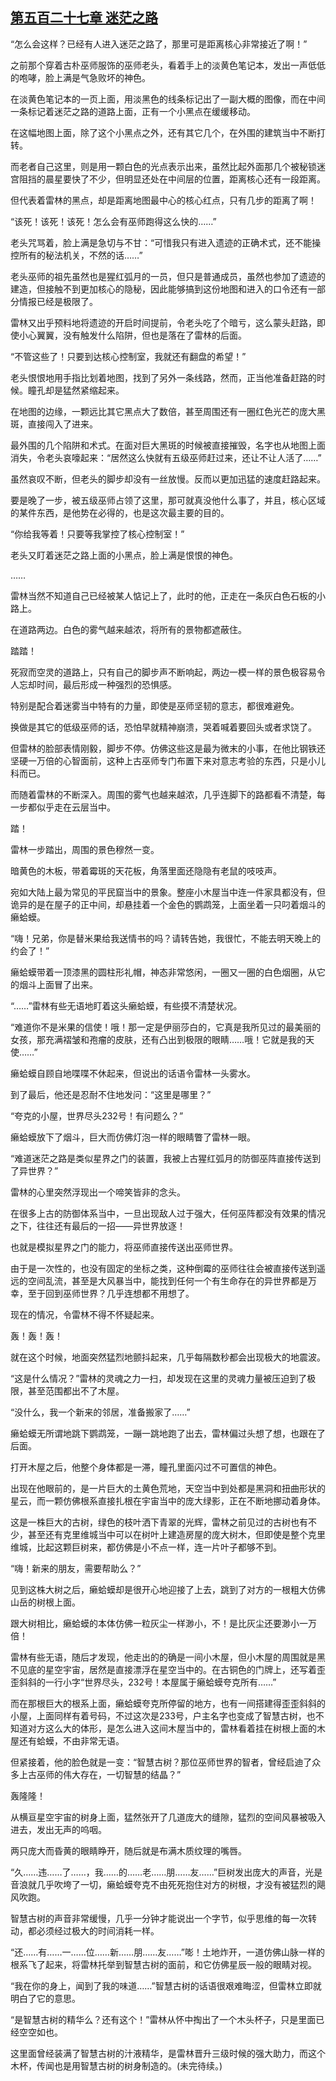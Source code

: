 ## [第五百二十七章 迷茫之路](https://www.xxbiquge.com/11_11222/8942423.html)


  “怎么会这样？已经有人进入迷茫之路了，那里可是距离核心非常接近了啊！”

  之前那个穿着古朴巫师服饰的巫师老头，看着手上的淡黄色笔记本，发出一声低低的咆哮，脸上满是气急败坏的神色。

  在淡黄色笔记本的一页上面，用淡黑色的线条标记出了一副大概的图像，而在中间一条标记着迷茫之路的道路上面，正有一个小黑点在缓缓移动。

  在这幅地图上面，除了这个小黑点之外，还有其它几个，在外围的建筑当中不断打转。

  而老者自己这里，则是用一颗白色的光点表示出来，虽然比起外面那几个被秘锁迷宫阻挡的晨星要快了不少，但明显还处在中间层的位置，距离核心还有一段距离。

  但代表着雷林的黑点，却是距离地图最中心的核心红点，只有几步的距离了啊！

  “该死！该死！该死！怎么会有巫师跑得这么快的……”

  老头咒骂着，脸上满是急切与不甘：“可惜我只有进入遗迹的正确术式，还不能操控所有的秘法机关，不然的话……”

  老头巫师的祖先虽然也是猩红弧月的一员，但只是普通成员，虽然也参加了遗迹的建造，但接触不到更加核心的隐秘，因此能够搞到这份地图和进入的口令还有一部分情报已经是极限了。

  雷林又出乎预料地将遗迹的开启时间提前，令老头吃了个暗亏，这么蒙头赶路，即使小心翼翼，没有触发什么陷阱，但也是落在了雷林的后面。

  “不管这些了！只要到达核心控制室，我就还有翻盘的希望！”

  老头恨恨地用手指比划着地图，找到了另外一条线路，然而，正当他准备赶路的时候。瞳孔却是猛然紧缩起来。

  在地图的边缘，一颗远比其它黑点大了数倍，甚至周围还有一圈红色光芒的庞大黑斑，直接闯入了进来。

  最外围的几个陷阱和术式。在面对巨大黑斑的时候被直接摧毁，名字也从地图上面消失，令老头哀嚎起来：“居然这么快就有五级巫师赶过来，还让不让人活了……”

  虽然哀叹不断，但老头的脚步却没有一丝放慢。反而以更加迅猛的速度赶路起来。

  要是晚了一步，被五级巫师占领了这里，那可就真没他什么事了，并且，核心区域的某件东西，是他势在必得的，也是这次最主要的目的。

  “你给我等着！只要等我掌控了核心控制室！”

  老头又盯着迷茫之路上面的小黑点，脸上满是恨恨的神色。

  ……

  雷林当然不知道自己已经被某人惦记上了，此时的他，正走在一条灰白色石板的小路上。

  在道路两边。白色的雾气越来越浓，将所有的景物都遮蔽住。

  踏踏！

  死寂而空灵的道路上，只有自己的脚步声不断响起，两边一模一样的景色极容易令人忘却时间，最后形成一种强烈的恐惧感。

  特别是配合着迷雾当中特有的力量，即使是巫师坚韧的意志，都很难避免。

  换做是其它的低级巫师的话，恐怕早就精神崩溃，哭着喊着要回头或者求饶了。

  但雷林的脸部表情刚毅，脚步不停。仿佛这些这是最为微末的小事，在他比钢铁还坚硬一万倍的心智面前，这种上古巫师专门布置下来对意志考验的东西，只是小儿科而已。

  而随着雷林的不断深入。周围的雾气也越来越浓，几乎连脚下的路都看不清楚，每一步都似乎走在云层当中。

  踏！

  雷林一步踏出，周围的景色穆然一变。

  暗黄色的木板，带着霉斑的天花板，角落里面还隐隐有老鼠的吱吱声。

  宛如大陆上最为常见的平民窟当中的景象。整座小木屋当中连一件家具都没有，但诡异的是在屋子的正中间，却悬挂着一个金色的鹦鹉笼，上面坐着一只叼着烟斗的癞蛤蟆。

  “嗨！兄弟，你是替米果给我送情书的吗？请转告她，我很忙，不能去明天晚上的约会了！”

  癞蛤蟆带着一顶漆黑的圆柱形礼帽，神态非常悠闲，一圈又一圈的白色烟圈，从它的烟斗上面冒了出来。

  “……”雷林有些无语地盯着这头癞蛤蟆，有些摸不清楚状况。

  “难道你不是米果的信使！哦！那一定是伊丽莎白的，它真是我所见过的最美丽的女孩，那充满褶皱和孢瘤的皮肤，还有凸出到极限的眼睛……哦！它就是我的天使……”

  癞蛤蟆自顾自地喋喋不休起来，但说出的话语令雷林一头雾水。

  到了最后，他还是忍耐不住地发问：“这里是哪里？”

  “夸克的小屋，世界尽头232号！有问题么？”

  癞蛤蟆放下了烟斗，巨大而仿佛灯泡一样的眼睛瞥了雷林一眼。

  “难道迷茫之路是类似星界之门的装置，我被上古猩红弧月的防御巫阵直接传送到了异世界？”

  雷林的心里突然浮现出一个啼笑皆非的念头。

  在很多上古的防御体系当中，一旦出现敌人过于强大，任何巫阵都没有效果的情况之下，往往还有最后的一招——异世界放逐！

  也就是模拟星界之门的能力，将巫师直接传送出巫师世界。

  由于是一次性的，也没有固定的坐标之类，这种倒霉的巫师往往会被直接传送到遥远的空间乱流，甚至是大风暴当中，能找到任何一个有生命存在的异世界都是万幸，至于回到巫师世界？几乎连想都不用想了。

  现在的情况，令雷林不得不怀疑起来。

  轰！轰！轰！

  就在这个时候，地面突然猛烈地颤抖起来，几乎每隔数秒都会出现极大的地震波。

  “这是什么情况？”雷林的灵魂之力一扫，却发现在这里的灵魂力量被压迫到了极限，甚至范围都出不了木屋。

  “没什么，我一个新来的邻居，准备搬家了……”

  癞蛤蟆无所谓地跳下鹦鹉笼，一蹦一跳地跑了出去，雷林偏过头想了想，也跟在了后面。

  打开木屋之后，他整个身体都是一滞，瞳孔里面闪过不可置信的神色。

  出现在他眼前的，是一片巨大的土黄色荒地，天空当中到处都是黑洞和扭曲形状的星云，而一颗仿佛根系直接扎根在宇宙当中的庞大绿影，正在不断地挪动着身体。

  这是一株巨大的古树，绿色的枝叶洒下青翠的光辉，雷林之前见过的古树也有不少，甚至还有克里维城当中可以在树叶上建造房屋的庞大树木，但即使是整个克里维城，比起这颗巨树来，都仿佛是小不点一样，连一片叶子都够不到。

  “嗨！新来的朋友，需要帮助么？”

  见到这株大树之后，癞蛤蟆却是很开心地迎接了上去，跳到了对方的一根粗大仿佛山岳的树根上面。

  跟大树相比，癞蛤蟆的本体仿佛一粒灰尘一样渺小，不！是比灰尘还要渺小一万倍！

  雷林有些无语，随后才发现，他走出的的确是一间小木屋，但小木屋的周围就是黑不见底的星空宇宙，居然是直接漂浮在星空当中的。在古铜色的门牌上，还写着歪歪斜斜的一行小字“世界尽头，232号！本屋属于癞蛤蟆夸克所有……”

  而在那根巨大的根系上面，癞蛤蟆夸克所停留的地方，也有一间搭建得歪歪斜斜的小屋，上面同样有着号码，不过这次是233号，户主名字也变成了智慧古树，也不知道对方这么大的体形，是怎么进入这间木屋当中的，雷林看着挂在树根上面的木屋还有蛤蟆，不由非常无语。

  但紧接着，他的脸色就是一变：“智慧古树？那位巫师世界的智者，曾经启迪了众多上古巫师的伟大存在，一切智慧的结晶？”

  轰隆隆！

  从横亘星空宇宙的树身上面，猛然张开了几道庞大的缝隙，猛烈的空间风暴被吸入进去，发出无声的呜咽。

  两只庞大而昏黄的眼睛睁开，随后就是布满木质纹理的嘴唇。

  “久……违……了……，我……的……老……朋……友……”巨树发出庞大的声音，光是音浪就几乎吹垮了一切，癞蛤蟆夸克不由死死抱住对方的树根，才没有被猛烈的飓风吹跑。

  智慧古树的声音非常缓慢，几乎一分钟才能说出一个字节，似乎思维的每一次转动，都必须经过极大的时间消耗一样。

  “还……有……一……位……新……朋……友……”嘭！土地炸开，一道仿佛山脉一样的根系飞了起来，将雷林托举到智慧古树的面前，和它仿佛星辰一般的眼睛对视。

  “我在你的身上，闻到了我的味道……”智慧古树的话语很艰难晦涩，但雷林立即就明白了它的意思。

  “是智慧古树的精华么？还有这个！”雷林从怀中掏出了一个木头杯子，只是里面已经空空如也。

  这里面曾经装满了智慧古树的汁液精华，是雷林晋升三级时候的强大助力，而这个木杯，传闻也是用智慧古树的树身制造的。(未完待续。)
